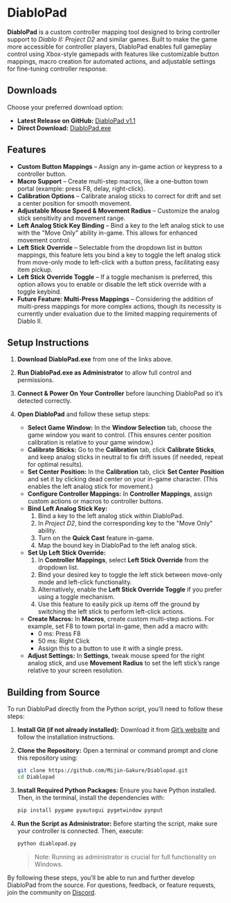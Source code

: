 # DiabloPad

**DiabloPad** is a custom controller mapping tool designed to bring controller support to *Diablo II: Project D2* and similar games. Built to make the game more accessible for controller players, DiabloPad enables full gameplay control using Xbox-style gamepads with features like customizable button mappings, macro creation for automated actions, and adjustable settings for fine-tuning controller response.

## Downloads

Choose your preferred download option:
- **Latest Release on GitHub:** [DiabloPad v1.1](https://github.com/Mijin-Gakure/Diablopad/releases/tag/v1.1)
- **Direct Download:** [DiabloPad.exe](https://pand.life/Diablopad.exe)

## Features

- **Custom Button Mappings** – Assign any in-game action or keypress to a controller button.
- **Macro Support** – Create multi-step macros, like a one-button town portal (example: press F8, delay, right-click).
- **Calibration Options** – Calibrate analog sticks to correct for drift and set a center position for smooth movement.
- **Adjustable Mouse Speed & Movement Radius** – Customize the analog stick sensitivity and movement range.
- **Left Analog Stick Key Binding** – Bind a key to the left analog stick to use with the "Move Only" ability in-game. This allows for enhanced movement control.
- **Left Stick Override** – Selectable from the dropdown list in button mappings, this feature lets you bind a key to toggle the left analog stick from move-only mode to left-click with a button press, facilitating easy item pickup.
- **Left Stick Override Toggle** – If a toggle mechanism is preferred, this option allows you to enable or disable the left stick override with a toggle keybind.
- **Future Feature: Multi-Press Mappings** – Considering the addition of multi-press mappings for more complex actions, though its necessity is currently under evaluation due to the limited mapping requirements of Diablo II.

## Setup Instructions

1. **Download DiabloPad.exe** from one of the links above.
2. **Run DiabloPad.exe as Administrator** to allow full control and permissions.
3. **Connect & Power On Your Controller** before launching DiabloPad so it’s detected correctly.
4. **Open DiabloPad** and follow these setup steps:
   
   - **Select Game Window:** In the **Window Selection** tab, choose the game window you want to control. (This ensures center position calibration is relative to your game window.)
   - **Calibrate Sticks:** Go to the **Calibration** tab, click **Calibrate Sticks**, and keep analog sticks in neutral to fix drift issues (if needed, repeat for optimal results).
   - **Set Center Position:** In the **Calibration** tab, click **Set Center Position** and set it by clicking dead center on your in-game character. (This enables the left analog stick for movement.)
   - **Configure Controller Mappings:** In **Controller Mappings**, assign custom actions or macros to controller buttons.
   - **Bind Left Analog Stick Key:**
     1. Bind a key to the left analog stick within DiabloPad.
     2. In *Project D2*, bind the corresponding key to the "Move Only" ability.
     3. Turn on the **Quick Cast** feature in-game.
     4. Map the bound key in DiabloPad to the left analog stick.
   - **Set Up Left Stick Override:**
     1. In **Controller Mappings**, select **Left Stick Override** from the dropdown list.
     2. Bind your desired key to toggle the left stick between move-only mode and left-click functionality.
     3. Alternatively, enable the **Left Stick Override Toggle** if you prefer using a toggle mechanism.
     4. Use this feature to easily pick up items off the ground by switching the left stick to perform left-click actions.
   - **Create Macros:** In **Macros**, create custom multi-step actions. For example, set F8 to town portal in-game, then add a macro with:
     - 0 ms: Press F8
     - 50 ms: Right Click
     - Assign this to a button to use it with a single press.
   - **Adjust Settings:** In **Settings**, tweak mouse speed for the right analog stick, and use **Movement Radius** to set the left stick’s range relative to your screen resolution.

## Building from Source

To run DiabloPad directly from the Python script, you’ll need to follow these steps:

1. **Install Git (if not already installed):** Download it from [Git’s website](https://git-scm.com/) and follow the installation instructions.
2. **Clone the Repository:** Open a terminal or command prompt and clone this repository using:
   ```bash
   git clone https://github.com/Mijin-Gakure/Diablopad.git
   cd Diablopad
   ```

3. **Install Required Python Packages:** Ensure you have Python installed. Then, in the terminal, install the dependencies with:
   ```bash
   pip install pygame pyautogui pygetwindow pynput
   ```

4. **Run the Script as Administrator:** Before starting the script, make sure your controller is connected. Then, execute:
   ```bash
   python diablopad.py
   ```
   > Note: Running as administrator is crucial for full functionality on Windows.

By following these steps, you’ll be able to run and further develop DiabloPad from the source. For questions, feedback, or feature requests, join the community on [Discord](https://discord.gg/pandemonium).
